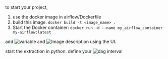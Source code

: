 to start your project,
1. use the docker image in airflow/Dockerfile
2. build this  image. 
`docker build -t <image_name> .`
3. Start the Docker container:
`docker run -d --name my_airflow_container my-airflow:latest`


add ![variable](..images/variable_airflow.png) and ![Image description](..images/airflow_snowfalke_conn.png) using the UI.

start the extraction in python.
define your ![dag interval](..images/dag_airflow.png)
